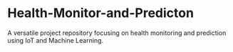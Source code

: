 # Health-Monitor-and-Predicton
A versatile project repository focusing on health monitoring and prediction using IoT and Machine Learning.
